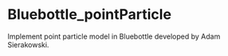 Bluebottle_pointParticle
========================

Implement point particle model in Bluebottle developed by Adam Sierakowski.

